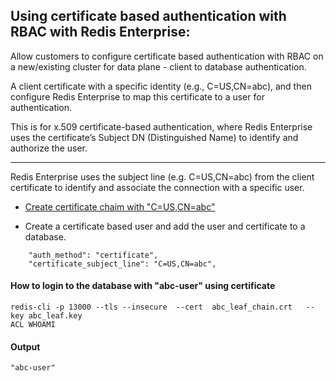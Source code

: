 
## Using certificate based authentication with RBAC with Redis Enterprise:
Allow customers to configure certificate based authentication with RBAC on a new/existing cluster for data plane - client to database authentication. <br>

A client certificate with a specific identity (e.g., C=US,CN=abc), and then configure Redis Enterprise to map this certificate to a user for authentication. <br>

This is for x.509 certificate-based authentication, where Redis Enterprise uses the certificate’s Subject DN (Distinguished Name) to identify and authorize the user.<br>

---
Redis Enterprise uses the subject line (e.g. C=US,CN=abc) from the client certificate to identify and associate the connection with a specific user.

- [Create certificate chaim with "C=US,CN=abc"](./cert_setup.md)
  

- Create a certificate based user and add the user and  certificate to a database.
```
    "auth_method": "certificate",
    "certificate_subject_line": "C=US,CN=abc",
```


#### How to login to the database with "abc-user" using certificate
```
redis-cli -p 13000 --tls --insecure  --cert  abc_leaf_chain.crt   --key abc_leaf.key
ACL WHOAMI
```
#### Output 
```
"abc-user"
```
